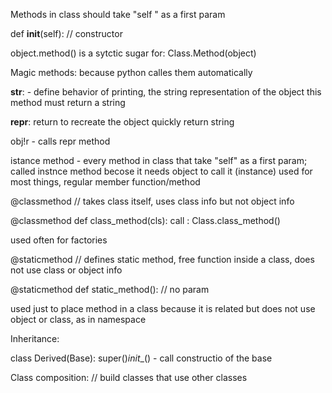 Methods in class should take "self " as a first param 

def __init__(self): // constructor 

object.method() is a sytctic sugar for:
Class.Method(object)


Magic methods: because python calles them automatically 

__str__:  - define behavior of printing, the string representation of the object
this method must return a string 

__repr__: 
return to recreate the object quickly 
return string 

obj!r - calls repr method

istance method - every method in class that take "self" as a first param; called instnce method becose it needs object to call it (instance) 
used for most things, regular member function/method

@classmethod // takes class itself, uses class info but not object info 

@classmethod
def class_method(cls): 
call : Class.class_method() 

used often for factories 

@staticmethod // defines static method, free function inside a class, does not use class or object info

@staticmethod
def static_method(): // no param 

used just to place method in a class because it is related but does not use object or class, as in namespace 

Inheritance: 

class Derived(Base): 
	super()_init__() - call constructio of the base

Class composition: // build classes that use other classes 